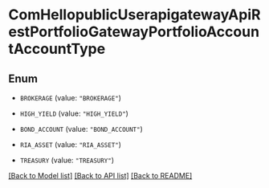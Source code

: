 # ComHellopublicUserapigatewayApiRestPortfolioGatewayPortfolioAccountAccountType

## Enum


* `BROKERAGE` (value: `"BROKERAGE"`)

* `HIGH_YIELD` (value: `"HIGH_YIELD"`)

* `BOND_ACCOUNT` (value: `"BOND_ACCOUNT"`)

* `RIA_ASSET` (value: `"RIA_ASSET"`)

* `TREASURY` (value: `"TREASURY"`)


[[Back to Model list]](../README.md#documentation-for-models) [[Back to API list]](../README.md#documentation-for-api-endpoints) [[Back to README]](../README.md)


